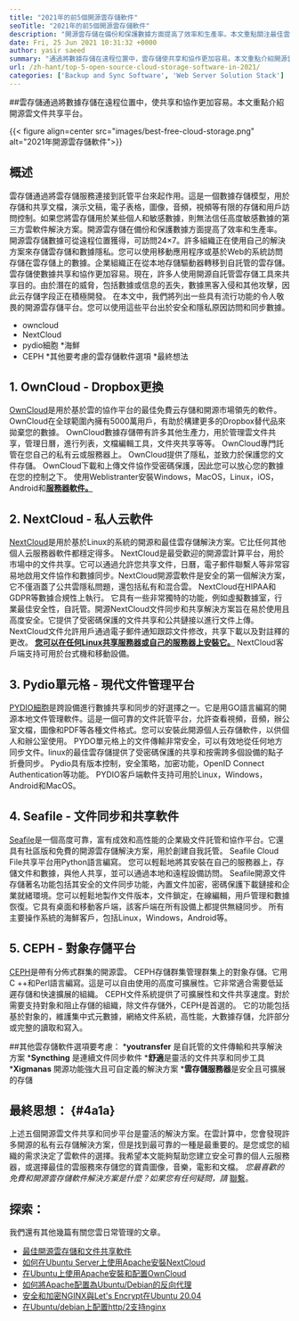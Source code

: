 ```yaml
---
title: "2021年的前5個開源雲存儲軟件" 
seoTitle: "2021年的前5個開源雲存儲軟件" 
description: "開源雲存儲在備份和保護數據方面提高了效率和生產率。本文重點關注最佳雲存儲應用程序" 
date: Fri, 25 Jun 2021 10:31:32 +0000
author: yasir saeed
summary: "通過將數據存儲在遠程位置中，雲存儲使共享和協作更加容易。本文重點介紹開源雲文件共享平台。" 
url: /zh-hant/top-5-open-source-cloud-storage-software-in-2021/
categories: ['Backup and Sync Software', 'Web Server Solution Stack']
---
```


##雲存儲通過將數據存儲在遠程位置中，使共享和協作更加容易。本文重點介紹開源雲文件共享平台。

{{< figure align=center src="images/best-free-cloud-storage.png" alt="2021年開源雲存儲軟件">}}


## **概述**
雲存儲通過將雲存儲服務連接到託管平台來起作用。這是一個數據存儲模型，用於存儲和共享文檔，演示文稿，電子表格，圖像，音頻，視頻等有限的存儲和用戶訪問控制。如果您將雲存儲用於某些個人和敏感數據，則無法信任高度敏感數據的第三方雲軟件解決方案。開源雲存儲在備份和保護數據方面提高了效率和生產率。
開源雲存儲數據可從遠程位置獲得，可訪問24×7。許多組織正在使用自己的解決方案來存儲雲存儲和數據隱私。您可以使用移動應用程序或基於Web的系統訪問存儲在雲存儲上的數據。企業組織正在從本地存儲驅動器轉移到自託管的雲存儲。雲存儲使數據共享和協作更加容易。現在，許多人使用開源自託管雲存儲工具來共享目的。由於潛在的威脅，包括數據或信息的丟失，數據黑客入侵和其他攻擊，因此云存儲字段正在積極開發。
在本文中，我們將列出一些具有流行功能的令人敬畏的開源雲存儲平台。您可以使用這些平台出於安全和隱私原因訪問和同步數據。
  * owncloud
  * NextCloud
  * pydio細胞
  *海鮮
  * CEPH
  *其他要考慮的雲存儲軟件選項
  *最終想法

## 1. OwnCloud  -  Dropbox更換
[OwnCloud][1]是用於基於雲的協作平台的最佳免費云存儲和開源市場領先的軟件。 OwnCloud在全球範圍內擁有5000萬用戶，有助於構建更多的Dropbox替代品來拋棄您的數據。 OwnCloud數據存儲帶有許多其他生產力，用於管理雲文件共享，管理日曆，進行列表，文檔編輯工具，文件夾共享等等。 OwnCloud專門託管在您自己的私有云或服務器上。 OwnCloud提供了隱私，並致力於保護您的文件存儲。 OwnCloud下載和上傳文件協作受密碼保護，因此您可以放心您的數據在您的控制之下。
使用Weblistranter安裝Windows，MacOS，Linux，iOS，Android和[**服務器軟件。**][2]

## 2. NextCloud  - 私人云軟件
[NextCloud][3]是用於基於Linux的系統的開源和最佳雲存儲解決方案。它比任何其他個人云服務器軟件都穩定得多。 NextCloud是最受歡迎的開源雲計算平台，用於市場中的文件共享。它可以通過允許您共享文件，日曆，電子郵件聯繫人等非常容易地啟用文件協作和數據同步。NextCloud開源雲軟件是安全的第一個解決方案，它不僅涵蓋了公共雲隱私問題，還包括私有和混合雲。 NextCloud在HIPAA和GDPR等數據合規性上執行。
它具有一些非常獨特的功能，例如虛擬數據室，行業最佳安全性，自託管。開源NextCloud文件同步和共享解決方案旨在易於使用且高度安全。它提供了受密碼保護的文件共享和公共鏈接以進行文件上傳。 NextCloud文件允許用戶通過電子郵件通知跟踪文件修改，共享下載以及對註釋的更改。 [**您可以在任何Linux共享服務器或自己的服務器上安裝它。**][4]
NextCloud客戶端支持可用於台式機和移動設備。

## 3. Pydio單元格 - 現代文件管理平台
[PYDIO細胞][5]是跨設備進行數據共享和同步的好選擇之一。它是用GO語言編寫的開源本地文件管理軟件。這是一個可靠的文件託管平台，允許查看視頻，音頻，辦公室文檔，圖像和PDF等各種文件格式。您可以安裝此開源個人云存儲軟件，以供個人和辦公室使用。 PYDO單元格上的文件傳輸非常安全，可以有效地從任何地方同步文件。linux的最佳雲存儲提供了受密碼保護的共享和按需跨多個設備的點子折疊同步。 Pydio具有版本控制，安全策略，加密功能，OpenID Connect Authentication等功能。
PYDIO客戶端軟件支持可用於Linux，Windows，Android和MacOS。

## 4. Seafile  - 文件同步和共享軟件
[Seafile][6]是一個高度可靠，富有成效和高性能的企業級文件託管和協作平台。它還具有社區版和免費的開源雲存儲解決方案，用於創建自我託管。 Seafile Cloud File共享平台用Python語言編寫。
您可以輕鬆地將其安裝在自己的服務器上，存儲文件和數據，與他人共享，並可以通過本地和遠程設備訪問。 Seafile開源文件存儲著名功能包括其安全的文件同步功能，內置文件加密，密碼保護下載鏈接和企業就緒環境。您可以輕鬆地製作文件版本，文件鎖定，在線編輯，用戶管理和數據恢復。它具有桌面和移動客戶端，該客戶端在所有設備上都提供無縫同步。
所有主要操作系統的海鮮客戶，包括Linux，Windows，Android等。

## 5. CEPH  - 對象存儲平台
[CEPH][7]是帶有分佈式群集的開源雲。 CEPH存儲群集管理群集上的對象存儲。它用C ++和Perl語言編寫。這是可以自由使用的高度可擴展性。它非常適合需要低延遲存儲和快速擴展的組織。 CEPH文件系統提供了可擴展性和文件共享速度。對於需要支持對象和阻止存儲的組織，除文件存儲外，CEPH是首選的。
它的功能包括基於對象的，維護集中式元數據，網絡文件系統，高性能，大數據存儲，允許部分或完整的讀取和寫入。

##其他雲存儲軟件選項要考慮：
  ***youtransfer** 是自託管的文件傳輸和共享解決方案
  ***Syncthing** 是連續文件同步軟件
  ***舒適**是靈活的文件共享和同步工具
  ***Xigmanas** 開源功能強大且可自定義的解決方案
  ***雲存儲服務器**是安全且可擴展的存儲

## ****最終思想**：**   {#4a1a}
上述五個開源雲文件共享和同步平台是靈活的解決方案。在雲計算中，您會發現許多開源的私有云存儲解決方案，但是找到最可靠的一種是最重要的。是您或您的組織的需求決定了雲軟件的選擇。我希望本文能夠幫助您建立安全可靠的個人云服務器，或選擇最佳的雲服務來存儲您的寶貴圖像，音樂，電影和文檔。
_您最喜歡的免費和開源雲存儲軟件解決方案是什麼？如果您有任何疑問，請_ [聯繫][8]。

## 探索：
我們還有其他幾篇有關您雲日常管理的文章。
  * [最佳開源雲存儲和文件共享軟件][9]
  * [如何在Ubuntu Server上使用Apache安裝NextCloud][4]
  * [在Ubuntu上使用Apache安裝和配置OwnCloud][2]
  * [如何將Apache配置為Ubuntu/Debian的反向代理][10]
  * [安全和加密NGINX與Let's Encrypt在Ubuntu 20.04][11]
  * [在Ubuntu/debian上配置http/2支持nginx][12]

  
[1]: https://owncloud.com/
[2]: https://blog.containerize.com/backup-and-sync-software/how-to-install-and-configure-owncloud-with-apache-on-ubuntu/
[3]: https://nextcloud.com/
[4]: https://blog.containerize.com/backup-and-sync-software/how-to-install-nextcloud-with-apache-on-ubuntu-server/
[5]: https://pydio.com/
[6]: https://www.seafile.com/
[7]: https://ceph.io/en/
[8]: mailto:yasir.saeed@aspose.com
[9]: https://products.containerize.com/backup-and-sync/
[10]: https://blog.containerize.com/web-server-solution-stack/how-to-configure-apache-as-a-reverse-proxy-for-ubuntudebian/
[11]: https://blog.containerize.com/web-server-solution-stack/how-to-secure-nginx-with-letsencrypt-on-ubuntu-20-04/
[12]: https://blog.containerize.com/web-server-solution-stack/how-to-configure-http2-support-in-nginx-on-ubuntudebian/
